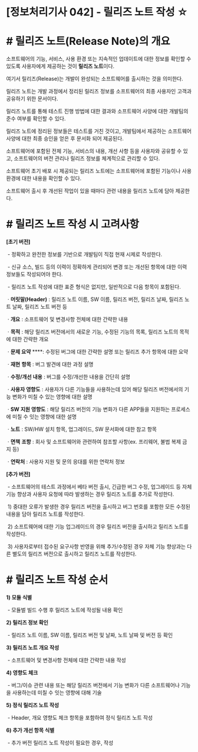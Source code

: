# [정보처리기사 042] - 릴리즈 노트 작성 ☆



# **# 릴리즈 노트(Release Note)의 개요**

소프트웨어의 기능, 서비스, 사용 환경 또는 지속적인 업데이트에 대한 정보를 확인할 수 있도록 사용자에게 제공하는 것이 **릴리즈 노트**이다.

여기서 릴리즈(Release)는 개발이 완성되는 소프트웨어를 출시하는 것을 의미한다.



릴리즈 노트는 개발 과정에서 정리된 릴리즈 정보를 소프트웨어의 최종 사용자인 고객과 공유하기 위한 문서이다.

릴리즈 노트를 통해 테스트 진행 방법에 대한 결과와 소프트웨어 사양에 대한 개발팀의 준수 여부를 확인할 수 있다.

릴리즈 노트에 정리된 정보들은 테스트를 거친 것이고, 개발팀에서 제공하는 소프트웨어 사양에 대한 최종 승인을 얻은 후 문서화 되어 제공된다.



소프트웨어에 포함된 전체 기능, 서비스의 내용, 개선 사항 등을 사용자와 공유할 수 있고, 소프트웨어의 버전 관리나 릴리즈 정보를 체계적으로 관리할 수 있다.

소프트웨어 초기 배포 시 제공되는 릴리즈 노트에는 소프트웨어에 포함된 기능이나 사용 환경에 대한 내용을 확인할 수 있다.

소프트웨어 출시 후 개선된 작업이 있을 때마다 관련 내용을 릴리즈 노트에 담아 제공한다.



# **# 릴리즈 노트 작성 시 고려사항**

**[초기 버전]**

​    \- 정확하고 완전한 정보를 기반으로 개발팀이 직접 현재 시제로 작성한다.

​    \- 신규 소스, 빌드 등의 이력이 정확하게 관리되어 변경 또는 개선된 항목에 대한 이력 정보들도 작성되어야 한다.

​    \- 릴리즈 노트 작성에 대한 표준 형식은 없지만, 일반적으로 다음 항목이 포함된다.

​        · **머릿말(Header)** : 릴리즈 노트 이름, SW 이름, 릴리즈 버전, 릴리즈 날짜, 릴리즈 노트 날짜, 릴리즈 노트 버전 등

​        · **개요** : 소프트웨어 및 변경사항 전체에 대한 간략한 내용

​        · **목적** : 해당 릴리즈 버전에서의 새로운 기능, 수정된 기능의 목록, 릴리즈 노트의 목적에 대한 간략한 개요

​        · **문제 요약** ****: 수정된 버그에 대한 간략한 설명 또는 릴리즈 추가 항목에 대한 요약

​        · **재현** **항목** : 버그 발견에 대한 과정 설명

​        · **수정/개선 내용** : 버그를 수정/개선한 내용을 간단히 설명

​        · **사용자 영향도** : 사용자가 다른 기능들을 사용하는데 있어 해당 릴리즈 버전에서의 기능 변화가 미칠 수 있는 영향에 대한 설명

​        · **SW 지원 영향도** : 해당 릴리즈 버전의 기능 변화가 다른 APP들을 지원하는 프로세스에 미칠 수 잇는 영향에 대한 설명

​        · **노트** : SW/HW 설치 항목, 업그레이드, SW 문서화에 대한 참고 항목

​        · **면책** **조항** : 회사 및 소프트웨어와 관련하여 참조할 사항(ex. 프리웨어, 불법 복제 금지 등)

​        · **연락처** : 사용자 지원 및 문의 응대를 위한 연락처 정보



**[추가 버전]**

​    \- 소프트웨어의 테스트 과정에서 베타 버전 출시, 긴급한 버그 수정, 업그레이드 등 자체 기능 향상과 사용자 요청에 따라 발생하는 경우 릴리즈 노트를 추가로 작성한다.

​    1) 중대한 오류가 발생한 경우 릴리즈 버전을 출시하고 버그 번호를 포함한 모든 수정된 내용을 담아 릴리즈 노트를 작성한다.

​    2) 소프트웨어에 대한 기능 업그레이드의 경우 릴리즈 버전을 출시하고 릴리즈 노트를 작성한다.

​    3) 사용자로부터 접수된 요구사항 반영을 위해 추가/수정된 경우 자체 기능 향상과는 다른 별도의 릴리즈 버전으로 출시하고 릴리즈 노트를 작성한다.



# **# 릴리즈 노트 작성 순서**

**1) 모듈 식별**

​        \- 모듈벌 빌드 수행 후 릴리즈 노트에 작성될 내용 확인

**2) 릴리즈 정보 확인**

​        \- 릴리즈 노트 이름, SW 이름, 릴리즈 버전 및 날짜, 노트 날짜 및 버전 등 확인

**3) 릴리즈 노트 개요 작성**

​        \- 소프트웨어 및 변경사항 전체에 대한 간략한 내용 작성

**4) 영향도 체크**

​        \- 버그/이슈 관련 내용 또는 해당 릴리즈 버전에서 기능 변화가 다른 소프트웨어나 기능을 사용하는데 미칠 수 잇는 영향에 대해 기술

**5) 정식 릴리즈 노트 작성**

​        \- Header, 개요 영향도 체크 항목을 포함하여 정식 릴리즈 노트 작성

**6) 추가 개선 항목 식별**

​        \- 추가 버전 릴리즈 노트 작성이 필요한 경우, 작성